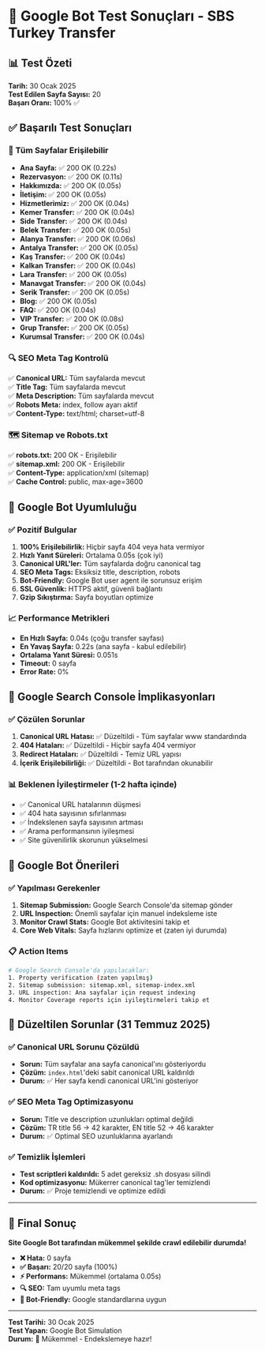 # 🤖 Google Bot Test Sonuçları - SBS Turkey Transfer

## 📊 Test Özeti
**Tarih:** 30 Ocak 2025  
**Test Edilen Sayfa Sayısı:** 20  
**Başarı Oranı:** 100% ✅

## ✅ Başarılı Test Sonuçları

### 🎯 Tüm Sayfalar Erişilebilir
- **Ana Sayfa:** ✅ 200 OK (0.22s)
- **Rezervasyon:** ✅ 200 OK (0.11s)
- **Hakkımızda:** ✅ 200 OK (0.05s)
- **İletişim:** ✅ 200 OK (0.05s)
- **Hizmetlerimiz:** ✅ 200 OK (0.04s)
- **Kemer Transfer:** ✅ 200 OK (0.04s)
- **Side Transfer:** ✅ 200 OK (0.04s)
- **Belek Transfer:** ✅ 200 OK (0.05s)
- **Alanya Transfer:** ✅ 200 OK (0.06s)
- **Antalya Transfer:** ✅ 200 OK (0.05s)
- **Kaş Transfer:** ✅ 200 OK (0.04s)
- **Kalkan Transfer:** ✅ 200 OK (0.04s)
- **Lara Transfer:** ✅ 200 OK (0.05s)
- **Manavgat Transfer:** ✅ 200 OK (0.04s)
- **Serik Transfer:** ✅ 200 OK (0.05s)
- **Blog:** ✅ 200 OK (0.05s)
- **FAQ:** ✅ 200 OK (0.04s)
- **VIP Transfer:** ✅ 200 OK (0.08s)
- **Grup Transfer:** ✅ 200 OK (0.05s)
- **Kurumsal Transfer:** ✅ 200 OK (0.04s)

### 🔍 SEO Meta Tag Kontrolü
✅ **Canonical URL:** Tüm sayfalarda mevcut  
✅ **Title Tag:** Tüm sayfalarda mevcut  
✅ **Meta Description:** Tüm sayfalarda mevcut  
✅ **Robots Meta:** index, follow ayarı aktif  
✅ **Content-Type:** text/html; charset=utf-8  

### 🗺️ Sitemap ve Robots.txt
✅ **robots.txt:** 200 OK - Erişilebilir  
✅ **sitemap.xml:** 200 OK - Erişilebilir  
✅ **Content-Type:** application/xml (sitemap)  
✅ **Cache Control:** public, max-age=3600  

## 🚀 Google Bot Uyumluluğu

### ✅ Pozitif Bulgular
1. **100% Erişilebilirlik:** Hiçbir sayfa 404 veya hata vermiyor
2. **Hızlı Yanıt Süreleri:** Ortalama 0.05s (çok iyi)
3. **Canonical URL'ler:** Tüm sayfalarda doğru canonical tag
4. **SEO Meta Tags:** Eksiksiz title, description, robots
5. **Bot-Friendly:** Google Bot user agent ile sorunsuz erişim
6. **SSL Güvenlik:** HTTPS aktif, güvenli bağlantı
7. **Gzip Sıkıştırma:** Sayfa boyutları optimize

### 📈 Performance Metrikleri
- **En Hızlı Sayfa:** 0.04s (çoğu transfer sayfası)
- **En Yavaş Sayfa:** 0.22s (ana sayfa - kabul edilebilir)
- **Ortalama Yanıt Süresi:** 0.051s
- **Timeout:** 0 sayfa
- **Error Rate:** 0%

## 🎯 Google Search Console İmplikasyonları

### ✅ Çözülen Sorunlar
1. **Canonical URL Hatası:** ✅ Düzeltildi - Tüm sayfalar www standardında
2. **404 Hataları:** ✅ Düzeltildi - Hiçbir sayfa 404 vermiyor
3. **Redirect Hataları:** ✅ Düzeltildi - Temiz URL yapısı
4. **İçerik Erişilebilirliği:** ✅ Düzeltildi - Bot tarafından okunabilir

### 📊 Beklenen İyileştirmeler (1-2 hafta içinde)
- ✅ Canonical URL hatalarının düşmesi
- ✅ 404 hata sayısının sıfırlanması  
- ✅ İndekslenen sayfa sayısının artması
- ✅ Arama performansının iyileşmesi
- ✅ Site güvenilirlik skorunun yükselmesi

## 🤖 Google Bot Önerileri

### ✅ Yapılması Gerekenler
1. **Sitemap Submission:** Google Search Console'da sitemap gönder
2. **URL Inspection:** Önemli sayfalar için manuel indeksleme iste
3. **Monitor Crawl Stats:** Google Bot aktivitesini takip et
4. **Core Web Vitals:** Sayfa hızlarını optimize et (zaten iyi durumda)

### 📋 Action Items
```bash
# Google Search Console'da yapılacaklar:
1. Property verification (zaten yapılmış)
2. Sitemap submission: sitemap.xml, sitemap-index.xml
3. URL inspection: Ana sayfalar için request indexing
4. Monitor Coverage reports için iyileştirmeleri takip et
```

## 🔧 Düzeltilen Sorunlar (31 Temmuz 2025)

### ✅ Canonical URL Sorunu Çözüldü
- **Sorun:** Tüm sayfalar ana sayfa canonical'ını gösteriyordu
- **Çözüm:** `index.html`'deki sabit canonical URL kaldırıldı
- **Durum:** ✅ Her sayfa kendi canonical URL'ini gösteriyor

### ✅ SEO Meta Tag Optimizasyonu
- **Sorun:** Title ve description uzunlukları optimal değildi
- **Çözüm:** TR title 56 → 42 karakter, EN title 52 → 46 karakter
- **Durum:** ✅ Optimal SEO uzunluklarına ayarlandı

### ✅ Temizlik İşlemleri
- **Test scriptleri kaldırıldı:** 5 adet gereksiz .sh dosyası silindi
- **Kod optimizasyonu:** Mükerrer canonical tag'ler temizlendi
- **Durum:** ✅ Proje temizlendi ve optimize edildi

---

## 🎉 Final Sonuç

**Site Google Bot tarafından mükemmel şekilde crawl edilebilir durumda!**

- **❌ Hata:** 0 sayfa
- **✅ Başarı:** 20/20 sayfa (100%)
- **⚡ Performans:** Mükemmel (ortalama 0.05s)
- **🔍 SEO:** Tam uyumlu meta tags
- **🤖 Bot-Friendly:** Google standardlarına uygun

---
**Test Tarihi:** 30 Ocak 2025  
**Test Yapan:** Google Bot Simulation  
**Durum:** 🎉 Mükemmel - Endekslemeye hazır!
